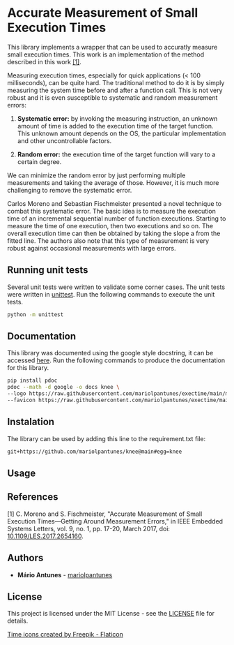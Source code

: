 # Accurate Measurement of Small Execution Times

This library implements a wrapper that can be used to 
accuratly measure small execution times.
This work is an implementation of the method described in this work [[1]](#1).

Measuring execution times, especially for quick applications (< 100 milliseconds), can be quite hard. The traditional method to do it is by simply measuring the system time before and after a function call. This is not very robust and it is even susceptible to systematic and random measurement errors:

1. **Systematic error:** by invoking the measuring instruction, an unknown amount of time is added to the execution time of the target function. This unknown amount depends on the OS, the particular implementation and other uncontrollable factors.

2. **Random error:** the execution time of the target function will vary to a certain degree.

We can minimize the random error by just performing multiple measurements and taking the average of those. However, it is much more challenging to remove the systematic error.

Carlos Moreno and Sebastian Fischmeister presented a novel technique to combat this systematic error. The basic idea is to measure the execution time of an incremental sequential number of function executions. Starting to measure the time of one execution, then two executions and so on. The overall execution time can then be obtained by taking the slope a from the fitted line. The authors also note that this type of measurement is very robust against occasional measurements with large errors.

## Running unit tests

Several unit tests were written to validate some corner cases.
The unit tests were written in [unittest](https://docs.python.org/3/library/unittest.html).
Run the following commands to execute the unit tests.

```bash
python -m unittest
```

## Documentation

This library was documented using the google style docstring, it can be accessed [here](https://mariolpantunes.github.io/knee/).
Run the following commands to produce the documentation for this library.

```bash
pip install pdoc
pdoc --math -d google -o docs knee \
--logo https://raw.githubusercontent.com/mariolpantunes/exectime/main/media/stopwatch.png \
--favicon https://raw.githubusercontent.com/mariolpantunes/exectime/main/media/stopwatch.png
```

## Instalation

The library can be used by adding this line to the requirement.txt file:
```txt
git+https://github.com/mariolpantunes/knee@main#egg=knee
```

## Usage


## References
<a id="1">[1]</a> 
C. Moreno and S. Fischmeister, "Accurate Measurement of Small Execution Times—Getting Around Measurement Errors," in IEEE Embedded Systems Letters, vol. 9, no. 1, pp. 17-20, March 2017, doi: [10.1109/LES.2017.2654160](https://doi.org/10.1109/LES.2017.2654160).

## Authors

* **Mário Antunes** - [mariolpantunes](https://github.com/mariolpantunes)

## License

This project is licensed under the MIT License - see the [LICENSE](LICENSE) file for details.

<a href="https://www.flaticon.com/free-icons/time" title="time icons">Time icons created by Freepik - Flaticon</a>